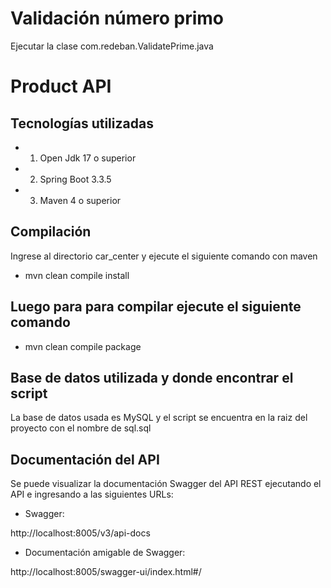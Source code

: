 # Validación número primo

Ejecutar la clase com.redeban.ValidatePrime.java

# Product API
## Tecnologías utilizadas
 * 1.	Open Jdk 17 o superior
 * 2.   Spring Boot 3.3.5
 * 3.	Maven 4 o superior

## Compilación

Ingrese al directorio car_center y ejecute el siguiente comando con maven

* mvn clean compile install

## Luego para para compilar ejecute el siguiente comando

* mvn clean compile package

## Base de datos utilizada y donde encontrar el script

La base de datos usada es MySQL y el script se encuentra en la raiz del proyecto con el nombre de sql.sql

## Documentación del API

Se puede visualizar la documentación Swagger del API REST ejecutando el API e ingresando a las siguientes URLs:

* Swagger:

http://localhost:8005/v3/api-docs

* Documentación amigable de Swagger:

http://localhost:8005/swagger-ui/index.html#/


